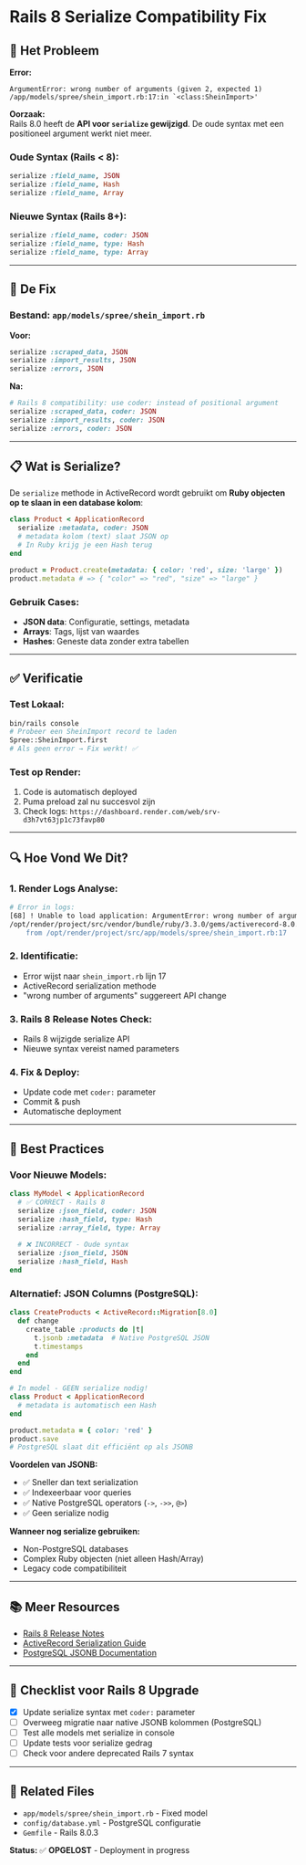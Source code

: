 # Rails 8 Serialize Compatibility Fix

## 🔴 Het Probleem

**Error:**
```
ArgumentError: wrong number of arguments (given 2, expected 1)
/app/models/spree/shein_import.rb:17:in `<class:SheinImport>'
```

**Oorzaak:**  
Rails 8.0 heeft de **API voor `serialize` gewijzigd**. De oude syntax met een positioneel argument werkt niet meer.

### Oude Syntax (Rails < 8):
```ruby
serialize :field_name, JSON
serialize :field_name, Hash
serialize :field_name, Array
```

### Nieuwe Syntax (Rails 8+):
```ruby
serialize :field_name, coder: JSON
serialize :field_name, type: Hash
serialize :field_name, type: Array
```

---

## 🔧 De Fix

### Bestand: `app/models/spree/shein_import.rb`

**Voor:**
```ruby
serialize :scraped_data, JSON
serialize :import_results, JSON
serialize :errors, JSON
```

**Na:**
```ruby
# Rails 8 compatibility: use coder: instead of positional argument
serialize :scraped_data, coder: JSON
serialize :import_results, coder: JSON
serialize :errors, coder: JSON
```

---

## 📋 Wat is Serialize?

De `serialize` methode in ActiveRecord wordt gebruikt om **Ruby objecten op te slaan in een database kolom**:

```ruby
class Product < ApplicationRecord
  serialize :metadata, coder: JSON
  # metadata kolom (text) slaat JSON op
  # In Ruby krijg je een Hash terug
end

product = Product.create(metadata: { color: 'red', size: 'large' })
product.metadata # => { "color" => "red", "size" => "large" }
```

### Gebruik Cases:
- **JSON data**: Configuratie, settings, metadata
- **Arrays**: Tags, lijst van waardes
- **Hashes**: Geneste data zonder extra tabellen

---

## ✅ Verificatie

### Test Lokaal:
```bash
bin/rails console
# Probeer een SheinImport record te laden
Spree::SheinImport.first
# Als geen error → Fix werkt! ✅
```

### Test op Render:
1. Code is automatisch deployed
2. Puma preload zal nu succesvol zijn
3. Check logs: `https://dashboard.render.com/web/srv-d3h7vt63jp1c73favp80`

---

## 🔍 Hoe Vond We Dit?

### 1. Render Logs Analyse:
```bash
# Error in logs:
[68] ! Unable to load application: ArgumentError: wrong number of arguments (given 2, expected 1)
/opt/render/project/src/vendor/bundle/ruby/3.3.0/gems/activerecord-8.0.3/lib/active_record/attribute_methods/serialization.rb:183:in `serialize'
	from /opt/render/project/src/app/models/spree/shein_import.rb:17
```

### 2. Identificatie:
- Error wijst naar `shein_import.rb` lijn 17
- ActiveRecord serialization methode
- "wrong number of arguments" suggereert API change

### 3. Rails 8 Release Notes Check:
- Rails 8 wijzigde serialize API
- Nieuwe syntax vereist named parameters

### 4. Fix & Deploy:
- Update code met `coder:` parameter
- Commit & push
- Automatische deployment

---

## 🚀 Best Practices

### Voor Nieuwe Models:
```ruby
class MyModel < ApplicationRecord
  # ✅ CORRECT - Rails 8
  serialize :json_field, coder: JSON
  serialize :hash_field, type: Hash
  serialize :array_field, type: Array
  
  # ❌ INCORRECT - Oude syntax
  serialize :json_field, JSON
  serialize :hash_field, Hash
end
```

### Alternatief: JSON Columns (PostgreSQL):
```ruby
class CreateProducts < ActiveRecord::Migration[8.0]
  def change
    create_table :products do |t|
      t.jsonb :metadata  # Native PostgreSQL JSON
      t.timestamps
    end
  end
end

# In model - GEEN serialize nodig!
class Product < ApplicationRecord
  # metadata is automatisch een Hash
end

product.metadata = { color: 'red' }
product.save
# PostgreSQL slaat dit efficiënt op als JSONB
```

**Voordelen van JSONB:**
- ✅ Sneller dan text serialization
- ✅ Indexeerbaar voor queries
- ✅ Native PostgreSQL operators (`->`, `->>`, `@>`)
- ✅ Geen serialize nodig

**Wanneer nog serialize gebruiken:**
- Non-PostgreSQL databases
- Complex Ruby objecten (niet alleen Hash/Array)
- Legacy code compatibiliteit

---

## 📚 Meer Resources

- [Rails 8 Release Notes](https://guides.rubyonrails.org/8_0_release_notes.html)
- [ActiveRecord Serialization Guide](https://api.rubyonrails.org/classes/ActiveRecord/AttributeMethods/Serialization/ClassMethods.html)
- [PostgreSQL JSONB Documentation](https://www.postgresql.org/docs/current/datatype-json.html)

---

## 🎯 Checklist voor Rails 8 Upgrade

- [x] Update serialize syntax met `coder:` parameter
- [ ] Overweeg migratie naar native JSONB kolommen (PostgreSQL)
- [ ] Test alle models met serialize in console
- [ ] Update tests voor serialize gedrag
- [ ] Check voor andere deprecated Rails 7 syntax

---

## 🔗 Related Files

- `app/models/spree/shein_import.rb` - Fixed model
- `config/database.yml` - PostgreSQL configuratie
- `Gemfile` - Rails 8.0.3

**Status:** ✅ **OPGELOST** - Deployment in progress
